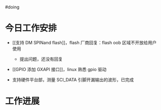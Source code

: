 
#doing 


# 今日工作安排
- [[支持 DM SPINand flash]]，flash 厂商回复：flash oob 区域不开放给用户使用
	- 提出问题，还没有回复
- [[GPIO 添加 GXAPI 接口]]，linux 熟悉 gpio 驱动

- 支持硬件平台部，测量 SCI_DATA  引脚开漏输出的波形，已完成
# 工作进展




